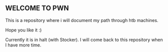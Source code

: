 ## WELCOME TO PWN 

This is a repository where i will document my path through htb machines.

Hope you like it :)

Currently it is in halt (with Stocker). I will come back to this repository when I have more time.
